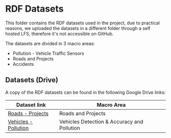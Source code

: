# RDF Datasets

This folder contains the RDF datasets used in the project, due to practical reasons, we uploaded the datasets in a different folder through a self hosted LFS, therefore it's not accessible on GitHub.

The datasets are divided in 3 macro areas:

+ Pollution - Vehicle Traffic Sensors
+ Roads and Projects
+ Accidents

## Datasets (Drive)

A copy of the RDF datasets can be found in the following Google Drive links:

| Dataset link | Macro Area |
| ------------ | ---------- |
| [Roads - Projects](https://drive.google.com/file/d/1Rn0Ur3-y7pDqm5npi0Szf6j2_Dx0N8ME/view?usp=sharing) | Roads and Projects |
| [Vehicles - Pollution](https://drive.google.com/drive/folders/1aLYbOY5xAzoq8o0PH7YTVIEId7jRREee?usp=sharing) | Vehicles Detection & Accuracy and Pollution |

